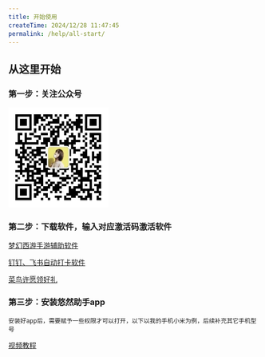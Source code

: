 ```yaml
---
title: 开始使用
createTime: 2024/12/28 11:47:45
permalink: /help/all-start/
---
```



## 从这里开始


### 第一步：关注公众号
<img src="../public/images/qrcode.jpg" width="200" height="200" />

  
### 第二步：下载软件，输入对应激活码激活软件
  
[梦幻西游手游辅助软件](/help/start/)

[钉钉、飞书自动打卡软件](/autoClock/start/)

[菜鸟许愿领好礼](/wish/uyueasx9/)

### 第三步：安装悠然助手app
    
    安装好app后，需要赋予一些权限才可以打开，以下以我的手机小米为例，后续补充其它手机型号 
  [视频教程](https://mp.weixin.qq.com/s/0J17Xd1mhK8psx_yobjKAQ)
